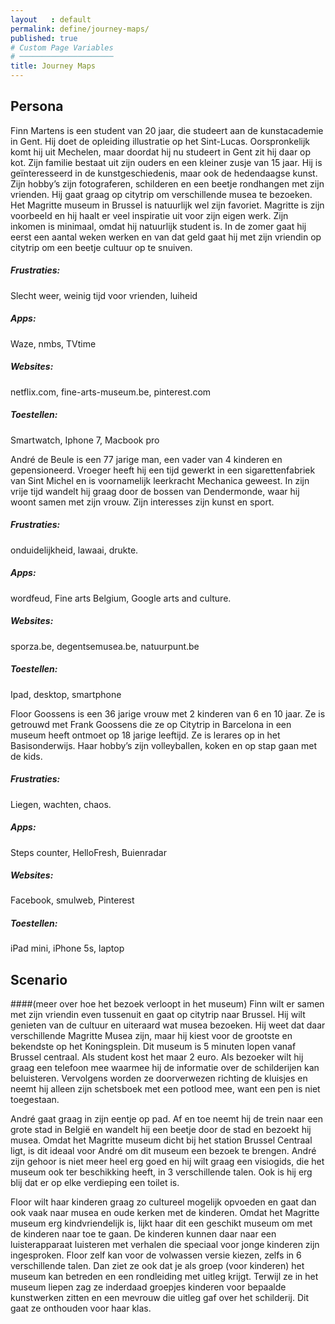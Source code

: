 ```yaml
---
layout   : default
permalink: define/journey-maps/
published: true
# Custom Page Variables
# ─────────────────────
title: Journey Maps
---
```

## Persona
Finn Martens is een student van 20 jaar, die studeert aan de kunstacademie in Gent. Hij doet de opleiding illustratie op het Sint-Lucas. Oorspronkelijk komt hij uit Mechelen, maar doordat hij nu studeert in Gent zit hij daar op kot. Zijn familie bestaat uit zijn ouders en een kleiner zusje van 15 jaar. Hij is geïnteresseerd in de kunstgeschiedenis, maar ook de hedendaagse kunst. Zijn hobby’s zijn fotograferen, schilderen en een beetje rondhangen met zijn vrienden. Hij gaat graag op citytrip om verschillende musea te bezoeken. Het Magritte museum in Brussel is natuurlijk wel zijn favoriet. Magritte is zijn voorbeeld en hij haalt er veel inspiratie uit voor zijn eigen werk. 
Zijn inkomen is minimaal, omdat hij natuurlijk student is. In de zomer gaat hij eerst een aantal weken werken en van dat geld gaat hij met zijn vriendin op citytrip om een beetje cultuur op te snuiven.
##### Frustraties: 
Slecht weer, weinig tijd voor vrienden, luiheid
##### Apps: 
Waze, nmbs, TVtime
##### Websites: 
netflix.com, fine-arts-museum.be, pinterest.com
##### Toestellen:  
Smartwatch, Iphone 7, Macbook pro


André de Beule is een 77 jarige man, een vader van 4 kinderen en gepensioneerd. Vroeger heeft hij  een tijd gewerkt in een sigarettenfabriek van Sint Michel en is voornamelijk leerkracht Mechanica geweest. In zijn vrije tijd wandelt hij graag door de bossen van Dendermonde, waar hij woont samen met zijn vrouw. Zijn interesses zijn kunst en sport.
##### Frustraties: 
onduidelijkheid, lawaai, drukte.
##### Apps: 
wordfeud, Fine arts Belgium, Google arts and culture.
##### Websites:  
sporza.be, degentsemusea.be, natuurpunt.be
##### Toestellen: 
Ipad, desktop, smartphone


Floor Goossens is een 36 jarige vrouw met 2 kinderen van 6 en 10 jaar. Ze is getrouwd met Frank Goossens die ze op Citytrip in Barcelona in een museum heeft ontmoet op 18 jarige leeftijd. 
Ze is lerares op in het Basisonderwijs.
Haar hobby’s zijn volleyballen, koken en op stap gaan met de kids.
##### Frustraties: 
Liegen, wachten, chaos.
##### Apps:  
Steps counter, HelloFresh, Buienradar
##### Websites:  
Facebook, smulweb, Pinterest
##### Toestellen: 
iPad mini, iPhone 5s, laptop


## Scenario 
####(meer over hoe het bezoek verloopt in het museum)
Finn wilt er samen met zijn vriendin even tussenuit en gaat op citytrip naar Brussel. Hij wilt genieten van de cultuur en uiteraard wat musea bezoeken. Hij weet dat daar verschillende Magritte Musea zijn, maar hij kiest voor de grootste en bekendste op het Koningsplein. Dit museum is 5 minuten lopen vanaf Brussel centraal. Als student kost het maar 2 euro. 
Als bezoeker wilt hij graag een telefoon mee waarmee hij de informatie over de schilderijen kan beluisteren.
Vervolgens worden ze doorverwezen richting de kluisjes en neemt hij alleen zijn schetsboek met een potlood mee, want een pen is niet toegestaan.

André gaat graag in zijn eentje op pad. Af en toe neemt hij de trein naar een grote stad in België en wandelt hij een beetje door de stad en bezoekt hij musea. Omdat het Magritte museum dicht bij het station Brussel Centraal ligt, is dit ideaal voor André om dit museum een bezoek te brengen. André zijn gehoor is niet meer heel erg goed en hij wilt graag een visiogids, die het museum ook ter beschikking heeft, in 3 verschillende talen. Ook is hij erg blij dat er op elke verdieping een toilet is.

Floor wilt haar kinderen graag zo cultureel mogelijk opvoeden en gaat dan ook vaak naar musea en oude kerken met de kinderen. Omdat het Magritte museum erg kindvriendelijk is, lijkt haar dit een geschikt museum om met de kinderen naar toe te gaan. De kinderen kunnen daar naar een luisterapparaat luisteren met verhalen die speciaal voor jonge kinderen zijn ingesproken. Floor zelf kan voor de volwassen versie kiezen, zelfs in 6 verschillende talen.
Dan ziet ze ook dat je als groep (voor kinderen) het museum kan betreden en een rondleiding met uitleg krijgt. Terwijl ze in het museum liepen zag ze inderdaad groepjes kinderen voor bepaalde kunstwerken zitten en een mevrouw die uitleg gaf over het schilderij. Dit gaat ze onthouden voor haar klas.